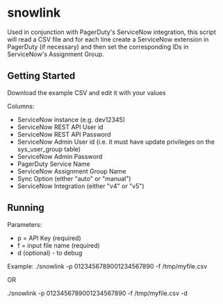 # snowlink

Used in conjunction with PagerDuty's ServiceNow integration, this script will read a CSV file and for each line create a ServiceNow extension in PagerDuty (if necessary) and then set the corresponding IDs in ServiceNow's Assignment Group.

## Getting Started

Download the example CSV and edit it with your values

Columns:
* ServiceNow instance (e.g. dev12345)
* ServiceNow REST API User id
* ServiceNow REST API Password
* ServiceNow Admin User id (i.e. it must have update privileges on the sys_user_group table)
* ServiceNow Admin Password
* PagerDuty Service Name
* ServiceNow Assignment Group Name
* Sync Option (either "auto" or "manual")
* ServiceNow Integration (either "v4" or "v5")

## Running

Parameters:
* p = API Key (required)
* f = input file name (required)
* d (optional) - to debug

Example:
./snowlink -p 0123456789001234567890 -f /tmp/myfile.csv

OR

./snowlink -p 0123456789001234567890 -f /tmp/myfile.csv -d



